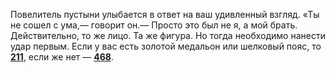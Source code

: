 Повелитель пустыни улыбается в ответ на ваш удивленный взгляд. «Ты не сошел с ума,— говорит он.— Просто это был не я, а мой брать. Действительно, то же лицо. Та же фигура. Но тогда необходимо нанести удар первым. Если у вас есть золотой медальон или шелковый пояс, то [**211**](#n_211), если же нет — [**468**](#n_468).


